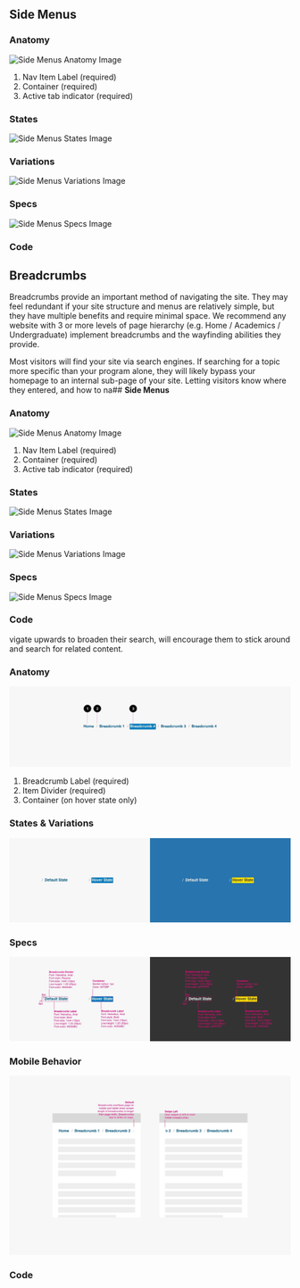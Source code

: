## **Side Menus**

### **Anatomy**

![Side Menus Anatomy Image](/build/img/Side_Nav/sidenav-anatomy.jpg)

1. Nav Item Label (required)
2. Container (required)
3. Active tab indicator (required)


### **States**

![Side Menus States Image](/build/img/Side_Nav/sidenav-states.jpg)

### **Variations**

![Side Menus Variations Image](/build/img/Side_Nav/sidenav-variations.jpg)

### **Specs**

![Side Menus Specs Image](/build/img/Side_Nav/sidenav-specs.jpg)

### **Code**

<!--Side Menus code here, if applicable-->
## **Breadcrumbs**

Breadcrumbs provide an important method of navigating the site. They may feel redundant if your site structure and menus are relatively simple, but they have multiple benefits and require minimal space. We recommend any website with 3 or more levels of page hierarchy (e.g. Home / Academics / Undergraduate) implement breadcrumbs and the wayfinding abilities they provide.

Most visitors will find your site via search engines. If searching for a topic more specific than your program alone, they will likely bypass your homepage to an internal sub-page of your site. Letting visitors know where they entered, and how to na## **Side Menus**

### **Anatomy**

![Side Menus Anatomy Image](/build/img/Side_Nav/sidenav-anatomy.jpg)

1. Nav Item Label (required)
2. Container (required)
3. Active tab indicator (required)


### **States**

![Side Menus States Image](/build/img/Side_Nav/sidenav-states.jpg)

### **Variations**

![Side Menus Variations Image](/build/img/Side_Nav/sidenav-variations.jpg)

### **Specs**

![Side Menus Specs Image](/build/img/Side_Nav/sidenav-specs.jpg)

### **Code**

<!--Side Menus code here, if applicable-->
vigate upwards to broaden their search, will encourage them to stick around and search for related content.

### **Anatomy**

![Breadcrumbs Anatomy Image](/build/img/Breadcrumbs/breadcrumbs-anatomy.jpg)

1. Breadcrumb Label (required)
2. Item Divider (required)
3. Container (on hover state only)


### **States & Variations**

![Breadcrumbs States & Variations Image](/build/img/Breadcrumbs/breadcrumbs-states.jpg)  

### **Specs**

![Breadcrumbs Specs Image](/build/img/Breadcrumbs/breadcrumb-specs.jpg)  

### **Mobile Behavior**

![Breadcrumbs Mobile Behavior Image](/build/img/Breadcrumbs/breadcrumb-mobile-behavior.jpg)   

### **Code**

<!--Breadcrumbs code here, if applicable-->
